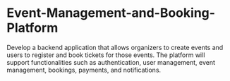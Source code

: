 # Event-Management-and-Booking-Platform
Develop a backend application that allows organizers to create events and users to register and book tickets for those events. The platform will support functionalities such as authentication, user management, event management, bookings, payments, and notifications.
